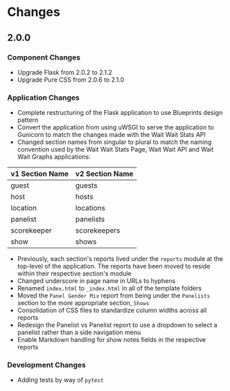 # Changes

## 2.0.0

### Component Changes

- Upgrade Flask from 2.0.2 to 2.1.2
- Upgrade Pure CSS from 2.0.6 to 2.1.0

### Application Changes

- Complete restructuring of the Flask application to use Blueprints design
  pattern
- Convert the application from using uWSGI to serve the application to
  Gunicorn to match the changes made with the Wait Wait Stats API
- Changed section names from singular to plural to match the naming convention
  used by the Wait Wait Stats Page, Wait Wait API and Wait Wait Graphs
  applications:

| v1 Section Name | v2 Section Name |
|-----------------|-----------------|
| guest           | guests          |
| host            | hosts           |
| location        | locations       |
| panelist        | panelists       |
| scorekeeper     | scorekeepers    |
| show            | shows           |

- Previously, each section's reports lived under the `reports` module at the
  top-level of the application. The reports have been moved to reside within
  their respective section's module
- Changed underscore in page name in URLs to hyphens
- Renamed `index.html` to `_index.html` in all of the template folders
- Moved the `Panel Gender Mix` report from being under the `Panelists` section
  to the more appropriate section, `Shows`
- Consolidation of CSS files to standardize column widths across all reports
- Redesign the Panelist vs Panelist report to use a dropdown to select a
  panelist rather than a side navigation menu
- Enable Markdown handling for show notes fields in the respective reports

### Development Changes

- Adding tests by way of `pytest`

